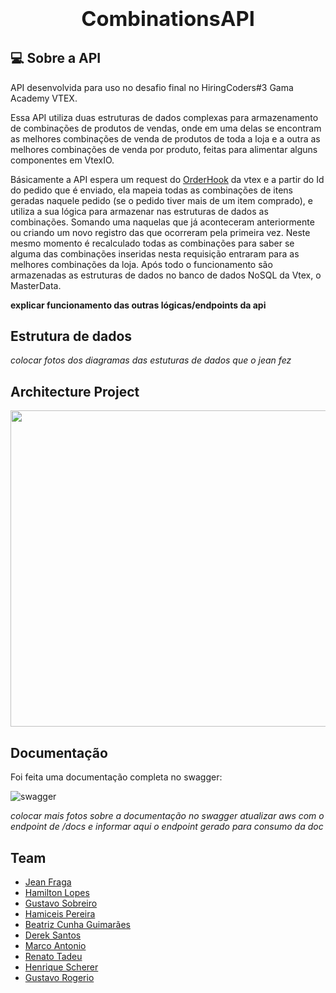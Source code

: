 ### **<h1 align="center">CombinationsAPI</h1>**


## 💻 Sobre a API

API desenvolvida para uso no desafio final no HiringCoders#3 Gama Academy VTEX.

Essa API utiliza duas estruturas de dados complexas para armazenamento de combinações de produtos
de vendas, onde em uma delas se encontram as melhores combinações de venda de produtos de toda a loja e
a outra as melhores combinações de venda por produto, feitas para alimentar alguns componentes em VtexIO.

Básicamente a API espera um request do [OrderHook](https://developers.vtex.com/vtex-rest-api/reference/gethookconfiguration) da vtex e a partir
do Id do pedido que é enviado, ela mapeia todas as combinações de itens geradas naquele pedido (se o pedido tiver mais de um item comprado), e 
utiliza a sua lógica para armazenar nas estruturas de dados as combinações. Somando uma naquelas que já aconteceram anteriormente ou criando um
novo registro das que ocorreram pela primeira vez. Neste mesmo momento é recalculado todas as combinações para saber se alguma das combinações
inseridas nesta requisição entraram para as melhores combinações da loja. Após todo o funcionamento são armazenadas as estruturas de dados no banco
de dados NoSQL da Vtex, o MasterData.

**explicar funcionamento das outras lógicas/endpoints da api**
## Estrutura de dados

*colocar fotos dos diagramas das estuturas de dados que o jean fez*

## Architecture Project 
<img src="https://github.com/JeanFragaJS/combinationsAPI-1/blob/master/assets/architecture-vtex-final-challenge.png?raw=true"  width="540" height="506"  />

## Documentação
Foi feita uma documentação completa no swagger:

![swagger](https://user-images.githubusercontent.com/9729963/183329121-24ea7927-cd0e-4ace-9092-09adc00ad4fa.jpg)

*colocar mais fotos sobre a documentação no swagger*
*atualizar aws com o endpoint de /docs e informar aqui o endpoint gerado para consumo da doc*



## Team 
  * [Jean Fraga](https://www.linkedin.com/in/jean-fraga/)
  * [Hamilton Lopes](https://www.linkedin.com/in/hamilton-lopes/)
  * [Gustavo Sobreiro](https://www.linkedin.com/in/gustavo-sobreiro-de-assis/)
  * [Hamiceis Pereira](https://www.linkedin.com/in/hamiceis-pereira/)
  * [Beatriz Cunha Guimarães](https://www.linkedin.com/in/mbeatrizcg/)
  * [Derek Santos](https://www.linkedin.com/in/derekcsantos/)
  * [Marco Antonio](https://www.linkedin.com/in/marco-antonio-pereira-esteves-005185113/)
  * [Renato Tadeu](https://www.linkedin.com/in/renato-tadeu)
  * [Henrique Scherer](https://www.linkedin.com/in/henrique-scherer/)
  * [Gustavo Rogerio](https://www.linkedin.com/in/fabio-rogerio-234b65223/)
